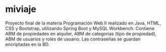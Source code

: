 # miviaje
Proyecto final de la materia Programación Web II realizado en Java, HTML, CSS y Bootstrap, utilizando Spring Boot y MySQL Workbench. Contiene ABM de propiedades en alquiler, ABM de categorias (tipo de propiedad), ABM de usuarios y roles de usuario. Las contraseñas se guardan encriptadas en la BD.
